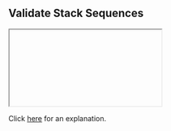 ##  Validate Stack Sequences 

<iframe></iframe>

Click [here](Explanation.md) for an explanation.

